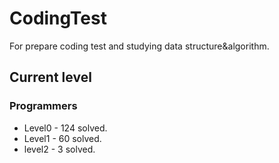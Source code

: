 # CodingTest

For prepare coding test and studying data structure&algorithm.

## Current level

### Programmers

- Level0 - 124 solved.
- Level1 - 60 solved.
- level2 - 3 solved.
